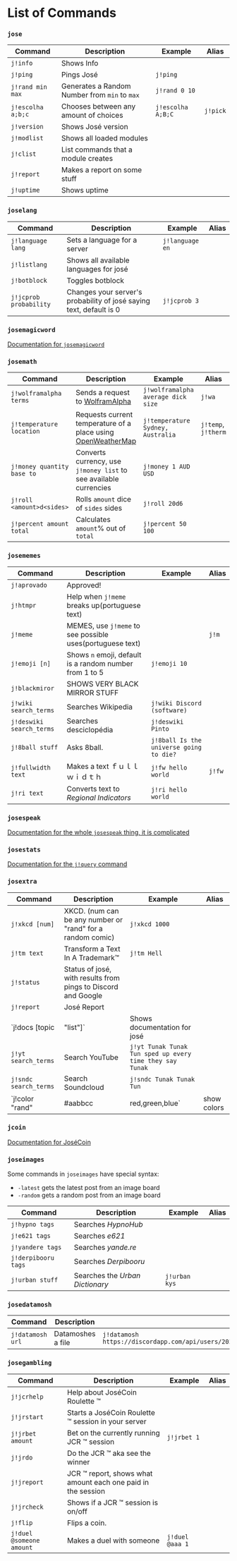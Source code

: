 List of Commands
=================

### `jose`

Command | Description | Example | Alias
------------- | ------------- | ------------- | -------------
`j!info`       | Shows Info | |
`j!ping`       | Pings José | `j!ping` |
`j!rand min max` | Generates a Random Number from `min` to `max` | `j!rand 0 10` |
`j!escolha a;b;c` | Chooses between any amount of choices | `j!escolha A;B;C` | `j!pick`
`j!version` | Shows José version | |
`j!modlist` | Shows all loaded modules | |
`j!clist` | List commands that a module creates | |
`j!report` | Makes a report on some stuff | |
`j!uptime` | Shows uptime | | |

### `joselang`

Command | Description | Example | Alias
------------- | ------------- | ------------- | -------------
`j!language lang` | Sets a language for a server | `j!language en` |
`j!listlang` | Shows all available languages for josé | |
`j!botblock` | Toggles botblock | |
`j!jcprob probability` | Changes your server's probability of josé saying text, default is 0 | `j!jcprob 3` |

### `josemagicword`

[Documentation for `josemagicword`](https://github.com/lkmnds/jose/blob/master/doc/cmd/magicwords.md)

### `josemath`

Command | Description | Example | Alias
------------- | ------------- | ------------- | -------------
`j!wolframalpha terms` | Sends a request to [WolframAlpha](http://wolframalpha.com/) | `j!wolframalpha average dick size` | `j!wa`
`j!temperature location` | Requests current temperature of a place using [OpenWeatherMap](openweathermap.org) | `j!temperature Sydney, Australia` | `j!temp`, `j!therm`
`j!money quantity base to` | Converts currency, use `j!money list` to see available currencies | `j!money 1 AUD USD` |
`j!roll <amount>d<sides>` | Rolls `amount` dice of `sides` sides | `j!roll 20d6` |
`j!percent amount total` | Calculates `amount`% out of `total` | `j!percent 50 100` |

### `josememes`

Command | Description | Example | Alias
------------- | ------------- | ------------- | -------------
`j!aprovado` | Approved! | |
`j!htmpr` | Help when `j!meme` breaks up(portuguese text) | |
`j!meme` | MEMES, use `j!meme` to see possible uses(portuguese text) | | `j!m`
`j!emoji [n]` | Shows `n` emoji, default is a random number from 1 to 5 | `j!emoji 10` |
`j!blackmiror` | SHOWS VERY BLACK MIRROR STUFF | |
`j!wiki search_terms` | Searches Wikipedia | `j!wiki Discord (software)` |
`j!deswiki search_terms` | Searches desciclopédia | `j!deswiki Pinto` |
`j!8ball stuff` | Asks 8ball. | `j!8ball Is the universe going to die?` |
`j!fullwidth text` | Makes a text ｆｕｌｌｗｉｄｔｈ | `j!fw hello world` | `j!fw`
`j!ri text` | Converts text to *Regional Indicators* | `j!ri hello world` |

### `josespeak`

[Documentation for the whole `josespeak` thing, it is complicated](https://github.com/lkmnds/jose/blob/master/doc/josespeak.md)

### `josestats`

[Documentation for the `j!query` command](https://github.com/lkmnds/jose/blob/master/doc/queries.md)

### `josextra`

Command | Description | Example | Alias
------------- | ------------- | ------------- | -------------
`j!xkcd [num]` | XKCD. (num can be any number or "rand" for a random comic) | `j!xkcd 1000` |
`j!tm text` | Transform a Text In A Trademark™ | `j!tm Hell` |
`j!status` | Status of josé, with results from pings to Discord and Google | |
`j!report` | José Report | |
`j!docs [topic | "list"]` | Shows documentation for josé | |
`j!yt search_terms` | Search YouTube | `j!yt Tunak Tunak Tun sped up every time they say Tunak` |
`j!sndc search_terms` | Search Soundcloud | `j!sndc Tunak Tunak Tun` |
`j!color "rand"|#aabbcc|red,green,blue` | show colors | `j!color #DEADAF`, `j!color 100,50,100`, `j!color rand` |

### `jcoin`

[Documentation for JoséCoin](https://github.com/lkmnds/jose/blob/master/doc/jcoin.md)

### `joseimages`

Some commands in `joseimages` have special syntax:
 * `-latest` gets the latest post from an image board
 * `-random` gets a random post from an image board

Command | Description | Example | Alias
------------- | ------------- | ------------- | -------------
`j!hypno tags` | Searches *HypnoHub* | |
`j!e621 tags` | Searches *e621* | |
`j!yandere tags` | Searches *yande.re* | |
`j!derpibooru tags` | Searches *Derpibooru* | |
`j!urban stuff` | Searches the *Urban Dictionary* | `j!urban kys` |

### `josedatamosh`

Command | Description | Example | Alias
------------- | ------------- | ------------- | -------------
`j!datamosh url` | Datamoshes a file | `j!datamosh https://discordapp.com/api/users/202587271679967232/avatars/93ac51b863fde7c38578693947dab6bc.jpg` |

### `josegambling`

Command | Description | Example | Alias
------------- | ------------- | ------------- | -------------
`j!jcrhelp` | Help about JoséCoin Roulette :tm: | |
`j!jrstart` | Starts a JoséCoin Roulette :tm: session in your server | |
`j!jrbet amount` | Bet on the currently running JCR :tm: session | `j!jrbet 1` |
`j!jrdo` | Do the JCR :tm: aka see the winner | |
`j!jreport` | JCR :tm: report, shows what amount each one paid in the session | |
`j!jrcheck` | Shows if a JCR :tm: session is on/off | |
`j!flip` | Flips a coin. | |
`j!duel @someone amount` | Makes a duel with someone | `j!duel @aaa 1` |

